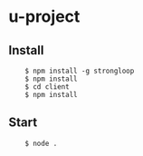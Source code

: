 # u-project

## Install

```
	$ npm install -g strongloop
	$ npm install
	$ cd client
	$ npm install
```

## Start

```
	$ node .
```
